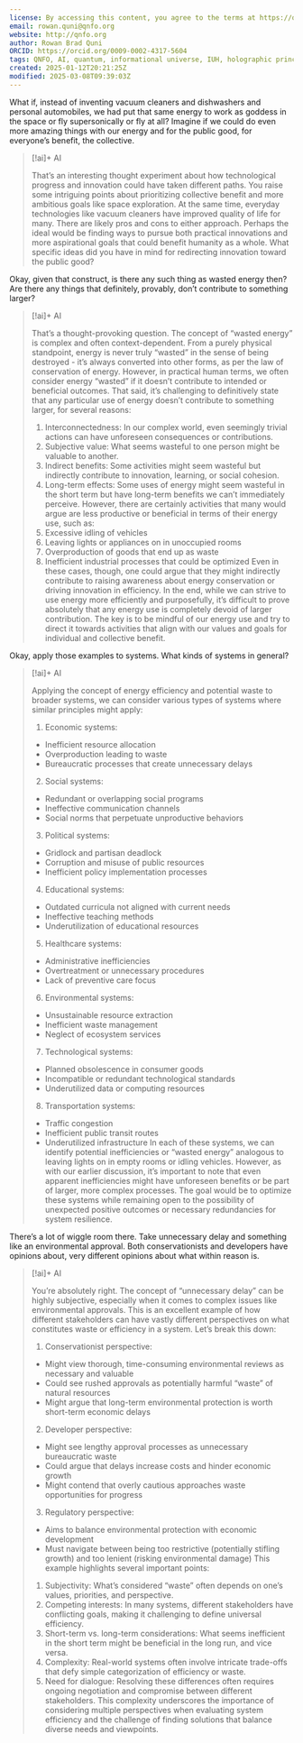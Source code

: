 ```yaml
---
license: By accessing this content, you agree to the terms at https://qnfo.org/LICENSE
email: rowan.quni@qnfo.org
website: http://qnfo.org
author: Rowan Brad Quni
ORCID: https://orcid.org/0009-0002-4317-5604
tags: QNFO, AI, quantum, informational universe, IUH, holographic principle
created: 2025-01-12T20:21:25Z
modified: 2025-03-08T09:39:03Z
---
```


What if, instead of inventing vacuum cleaners and dishwashers and personal automobiles, we had put that same energy to work as goddess in the space or fly supersonically or fly at all? Imagine if we could do even more amazing things with our energy and for the public good, for everyone’s benefit, the collective.

> [!ai]+ AI
>
> That’s an interesting thought experiment about how technological progress and innovation could have taken different paths. You raise some intriguing points about prioritizing collective benefit and more ambitious goals like space exploration. At the same time, everyday technologies like vacuum cleaners have improved quality of life for many. There are likely pros and cons to either approach. Perhaps the ideal would be finding ways to pursue both practical innovations and more aspirational goals that could benefit humanity as a whole. What specific ideas did you have in mind for redirecting innovation toward the public good?

Okay, given that construct, is there any such thing as wasted energy then? Are there any things that definitely, provably, don’t contribute to something larger?

> [!ai]+ AI
>
> That’s a thought-provoking question. The concept of “wasted energy” is complex and often context-dependent. From a purely physical standpoint, energy is never truly “wasted” in the sense of being destroyed - it’s always converted into other forms, as per the law of conservation of energy. However, in practical human terms, we often consider energy “wasted” if it doesn’t contribute to intended or beneficial outcomes.
> That said, it’s challenging to definitively state that any particular use of energy doesn’t contribute to something larger, for several reasons:
> 1. Interconnectedness: In our complex world, even seemingly trivial actions can have unforeseen consequences or contributions.
> 2. Subjective value: What seems wasteful to one person might be valuable to another.
> 3. Indirect benefits: Some activities might seem wasteful but indirectly contribute to innovation, learning, or social cohesion.
> 4. Long-term effects: Some uses of energy might seem wasteful in the short term but have long-term benefits we can’t immediately perceive.
> However, there are certainly activities that many would argue are less productive or beneficial in terms of their energy use, such as:
> 1. Excessive idling of vehicles
> 2. Leaving lights or appliances on in unoccupied rooms
> 3. Overproduction of goods that end up as waste
> 4. Inefficient industrial processes that could be optimized
> Even in these cases, though, one could argue that they might indirectly contribute to raising awareness about energy conservation or driving innovation in efficiency.
> In the end, while we can strive to use energy more efficiently and purposefully, it’s difficult to prove absolutely that any energy use is completely devoid of larger contribution. The key is to be mindful of our energy use and try to direct it towards activities that align with our values and goals for individual and collective benefit.

Okay, apply those examples to systems. What kinds of systems in general?

> [!ai]+ AI
>
> Applying the concept of energy efficiency and potential waste to broader systems, we can consider various types of systems where similar principles might apply:
> 1. Economic systems:
> - Inefficient resource allocation
> - Overproduction leading to waste
> - Bureaucratic processes that create unnecessary delays
> 2. Social systems:
> - Redundant or overlapping social programs
> - Ineffective communication channels
> - Social norms that perpetuate unproductive behaviors
> 3. Political systems:
> - Gridlock and partisan deadlock
> - Corruption and misuse of public resources
> - Inefficient policy implementation processes
> 4. Educational systems:
> - Outdated curricula not aligned with current needs
> - Ineffective teaching methods
> - Underutilization of educational resources
> 5. Healthcare systems:
> - Administrative inefficiencies
> - Overtreatment or unnecessary procedures
> - Lack of preventive care focus
> 6. Environmental systems:
> - Unsustainable resource extraction
> - Inefficient waste management
> - Neglect of ecosystem services
> 7. Technological systems:
> - Planned obsolescence in consumer goods
> - Incompatible or redundant technological standards
> - Underutilized data or computing resources
> 8. Transportation systems:
> - Traffic congestion
> - Inefficient public transit routes
> - Underutilized infrastructure
> In each of these systems, we can identify potential inefficiencies or “wasted energy” analogous to leaving lights on in empty rooms or idling vehicles. However, as with our earlier discussion, it’s important to note that even apparent inefficiencies might have unforeseen benefits or be part of larger, more complex processes. The goal would be to optimize these systems while remaining open to the possibility of unexpected positive outcomes or necessary redundancies for system resilience.

There’s a lot of wiggle room there. Take unnecessary delay and something like an environmental approval. Both conservationists and developers have opinions about, very different opinions about what within reason is.

> [!ai]+ AI
>
> You’re absolutely right. The concept of “unnecessary delay” can be highly subjective, especially when it comes to complex issues like environmental approvals. This is an excellent example of how different stakeholders can have vastly different perspectives on what constitutes waste or efficiency in a system.
> Let’s break this down:
> 1. Conservationist perspective:
> - Might view thorough, time-consuming environmental reviews as necessary and valuable
> - Could see rushed approvals as potentially harmful “waste” of natural resources
> - Might argue that long-term environmental protection is worth short-term economic delays
> 2. Developer perspective:
> - Might see lengthy approval processes as unnecessary bureaucratic waste
> - Could argue that delays increase costs and hinder economic growth
> - Might contend that overly cautious approaches waste opportunities for progress
> 3. Regulatory perspective:
> - Aims to balance environmental protection with economic development
> - Must navigate between being too restrictive (potentially stifling growth) and too lenient (risking environmental damage)
> This example highlights several important points:
> 1. Subjectivity: What’s considered “waste” often depends on one’s values, priorities, and perspective.
> 2. Competing interests: In many systems, different stakeholders have conflicting goals, making it challenging to define universal efficiency.
> 3. Short-term vs. long-term considerations: What seems inefficient in the short term might be beneficial in the long run, and vice versa.
> 4. Complexity: Real-world systems often involve intricate trade-offs that defy simple categorization of efficiency or waste.
> 5. Need for dialogue: Resolving these differences often requires ongoing negotiation and compromise between different stakeholders.
> This complexity underscores the importance of considering multiple perspectives when evaluating system efficiency and the challenge of finding solutions that balance diverse needs and viewpoints.
